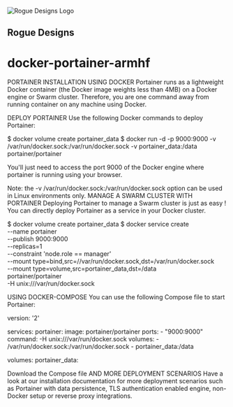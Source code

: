 ![Rogue Designs Logo](https://storage.googleapis.com/stiles-images/RogueLogo-256x158.png)

## Rogue Designs ##


# docker-portainer-armhf #

PORTAINER INSTALLATION USING DOCKER
Portainer runs as a lightweight Docker container (the Docker image weights less than 4MB) on a Docker engine or Swarm cluster. Therefore, you are one command away from running container on any machine using Docker.

DEPLOY PORTAINER
Use the following Docker commands to deploy Portainer:

$ docker volume create portainer_data
$ docker run -d -p 9000:9000 -v /var/run/docker.sock:/var/run/docker.sock -v portainer_data:/data portainer/portainer

										
You'll just need to access the port 9000 of the Docker engine where portainer is running using your browser. 

Note: the -v /var/run/docker.sock:/var/run/docker.sock option can be used in Linux environments only.
MANAGE A SWARM CLUSTER WITH PORTAINER
Deploying Portainer to manage a Swarm cluster is just as easy ! You can directly deploy Portainer as a service in your Docker cluster.

$ docker volume create portainer_data
$ docker service create \
--name portainer \
--publish 9000:9000 \
--replicas=1 \
--constraint 'node.role == manager' \
--mount type=bind,src=//var/run/docker.sock,dst=/var/run/docker.sock \
--mount type=volume,src=portainer_data,dst=/data \
portainer/portainer \
-H unix:///var/run/docker.sock

										
USING DOCKER-COMPOSE
You can use the following Compose file to start Portainer:

version: '2'

services:
  portainer:
    image: portainer/portainer
    ports:
      - "9000:9000"
    command: -H unix:///var/run/docker.sock
    volumes:
      - /var/run/docker.sock:/var/run/docker.sock
      - portainer_data:/data

volumes:
  portainer_data:

										
Download the Compose file
AND MORE DEPLOYMENT SCENARIOS
Have a look at our installation documentation for more deployment scenarios such as Portainer with data persistence, TLS authentication enabled engine, non-Docker setup or reverse proxy integrations.
